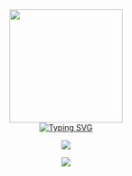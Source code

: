 
<div id="header" align="center">
    <img src="https://media.giphy.com/media/L5IljOSeFq8P6/giphy.gif" width="200" />
  </div>
    <div id="tos" align="center"> 
    <a href="https://git.io/typing-svg"><img src="https://readme-typing-svg.demolab.com?font=rubik&weight=800&pause=1000&color=D000F7BF&center=&vCenter=&repeat=&width=435&lines=my+name+is+phoboz;---%3Ea+developer+cybersecurity+student;A+passionate+pentester+from+M%C3%A9xico.+" alt="Typing SVG" /></a>
</div>    
<p align="center"><a href="https://skillicons.dev"><img src="https://skillicons.dev/icons?i=js,html,css,cpp,py,php" /></a></p>

<p align="center"><a href="https://skillicons.dev"><img src="https://skillicons.dev/icons?i=linux,bash,neovim,git" /></a></p>

